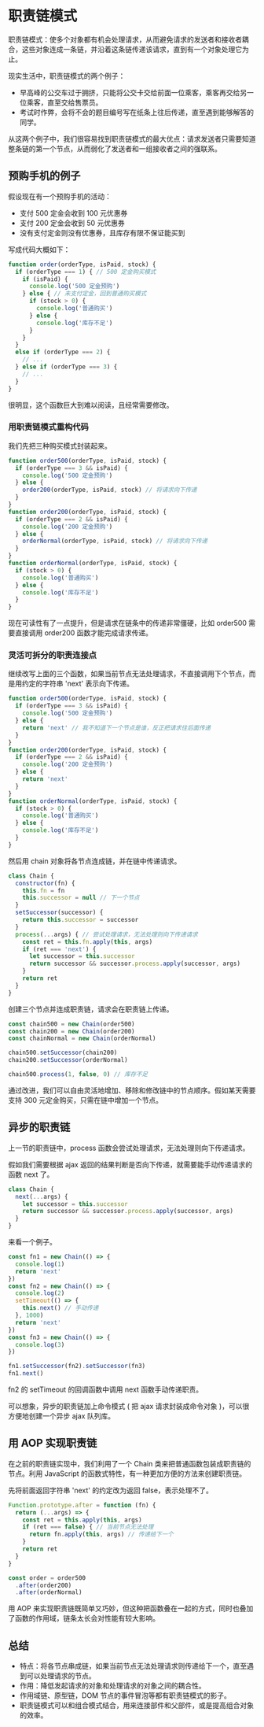 # 职责链模式

职责链模式：使多个对象都有机会处理请求，从而避免请求的发送者和接收者耦合，这些对象连成一条链，并沿着这条链传递该请求，直到有一个对象处理它为止。

现实生活中，职责链模式的两个例子：

* 早高峰的公交车过于拥挤，只能将公交卡交给前面一位乘客，乘客再交给另一位乘客，直至交给售票员。
* 考试时作弊，会将不会的题目编号写在纸条上往后传递，直至遇到能够解答的同学。

从这两个例子中，我们很容易找到职责链模式的最大优点：请求发送者只需要知道整条链的第一个节点，从而弱化了发送者和一组接收者之间的强联系。

## 预购手机的例子

假设现在有一个预购手机的活动：

* 支付 500 定金会收到 100 元优惠券
* 支付 200 定金会收到 50 元优惠券
* 没有支付定金则没有优惠券，且库存有限不保证能买到

写成代码大概如下：

```javascript
function order(orderType, isPaid, stock) {
  if (orderType === 1) { // 500 定金购买模式
    if (isPaid) {
      console.log('500 定金预购')
    } else { // 未支付定金，回到普通购买模式
      if (stock > 0) {
        console.log('普通购买')
      } else {
        console.log('库存不足')
      }
    }
  }
  else if (orderType === 2) {
    // ...
  } else if (orderType === 3) {
    // ...
  }
}
```

很明显，这个函数巨大到难以阅读，且经常需要修改。

### 用职责链模式重构代码

我们先把三种购买模式封装起来。

```javascript
function order500(orderType, isPaid, stock) {
  if (orderType === 3 && isPaid) {
    console.log('500 定金预购')
  } else {
    order200(orderType, isPaid, stock) // 将请求向下传递
  }
}
function order200(orderType, isPaid, stock) {
  if (orderType === 2 && isPaid) {
    console.log('200 定金预购')
  } else {
    orderNormal(orderType, isPaid, stock) // 将请求向下传递
  }
}
function orderNormal(orderType, isPaid, stock) {
  if (stock > 0) {
    console.log('普通购买')
  } else {
    console.log('库存不足')
  }
}
```

现在可读性有了一点提升，但是请求在链条中的传递非常僵硬，比如 order500 需要直接调用 order200 函数才能完成请求传递。

### 灵活可拆分的职责连接点

继续改写上面的三个函数，如果当前节点无法处理请求，不直接调用下个节点，而是用约定的字符串 'next' 表示向下传递。

```javascript
function order500(orderType, isPaid, stock) {
  if (orderType === 3 && isPaid) {
    console.log('500 定金预购')
  } else {
    return 'next' // 我不知道下一个节点是谁，反正把请求往后面传递
  }
}
function order200(orderType, isPaid, stock) {
  if (orderType === 2 && isPaid) {
    console.log('200 定金预购')
  } else {
    return 'next'
  }
}
function orderNormal(orderType, isPaid, stock) {
  if (stock > 0) {
    console.log('普通购买')
  } else {
    console.log('库存不足')
  }
}
```

然后用 chain 对象将各节点连成链，并在链中传递请求。

```javascript
class Chain {
  constructor(fn) {
    this.fn = fn
    this.successor = null // 下一个节点
  }
  setSuccessor(successor) {
    return this.successor = successor
  }
  process(...args) { // 尝试处理请求，无法处理则向下传递请求
    const ret = this.fn.apply(this, args)
    if (ret === 'next') {
      let successor = this.successor
      return successor && successor.process.apply(successor, args)
    }
    return ret
  }
}
```

创建三个节点并连成职责链，请求会在职责链上传递。

```javascript
const chain500 = new Chain(order500)
const chain200 = new Chain(order200)
const chainNormal = new Chain(orderNormal)

chain500.setSuccessor(chain200)
chain200.setSuccessor(orderNormal)

chain500.process(1, false, 0) // 库存不足
```

通过改进，我们可以自由灵活地增加、移除和修改链中的节点顺序。假如某天需要支持 300 元定金购买，只需在链中增加一个节点。

## 异步的职责链

上一节的职责链中，process 函数会尝试处理请求，无法处理则向下传递请求。

假如我们需要根据 ajax 返回的结果判断是否向下传递，就需要能手动传递请求的函数 next 了。

```javascript
class Chain {
  next(...args) {
    let successor = this.successor
    return successor && successor.process.apply(successor, args)
  }
}
```

来看一个例子。

```javascript
const fn1 = new Chain(() => {
  console.log(1)
  return 'next'
})
const fn2 = new Chain(() => {
  console.log(2)
  setTimeout(() => {
    this.next() // 手动传递
  }, 1000)
  return 'next'
})
const fn3 = new Chain(() => {
  console.log(3)
})

fn1.setSuccessor(fn2).setSuccessor(fn3)
fn1.next()
```

fn2 的 setTimeout 的回调函数中调用 next 函数手动传递职责。

可以想象，异步的职责链加上命令模式 ( 把 ajax 请求封装成命令对象 )，可以很方便地创建一个异步 ajax 队列库。

## 用 AOP 实现职责链

在之前的职责链实现中，我们利用了一个 Chain 类来把普通函数包装成职责链的节点。利用 JavaScript 的函数式特性，有一种更加方便的方法来创建职责链。

先将前面返回字符串 'next' 的约定改为返回 false，表示处理不了。

```javascript
Function.prototype.after = function (fn) {
  return (...args) => {
    const ret = this.apply(this, args)
    if (ret === false) { // 当前节点无法处理
      return fn.apply(this, args) // 传递给下一个
    }
    return ret
  }
}
```

```javascript
const order = order500
  .after(order200)
  .after(orderNormal)
```

用 AOP 来实现职责链既简单又巧妙，但这种把函数叠在一起的方式，同时也叠加了函数的作用域，链条太长会对性能有较大影响。

## 总结

* 特点：将各节点串成链，如果当前节点无法处理请求则传递给下一个，直至遇到可以处理请求的节点。
* 作用：降低发起请求的对象和处理请求的对象之间的耦合性。
* 作用域链、原型链，DOM 节点的事件冒泡等都有职责链模式的影子。
* 职责链模式可以和组合模式结合，用来连接部件和父部件，或是提高组合对象的效率。

